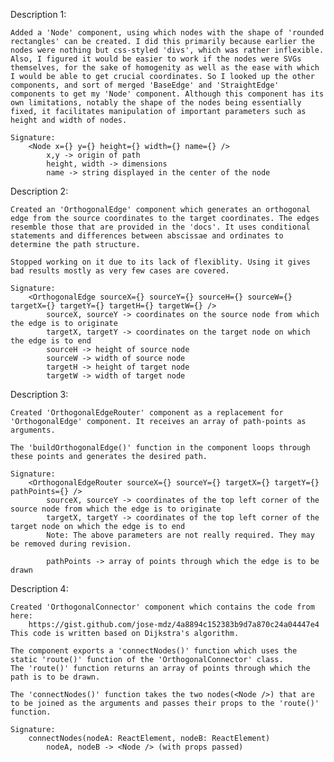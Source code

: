 Description 1:

    Added a 'Node' component, using which nodes with the shape of 'rounded rectangles' can be created. I did this primarily because earlier the nodes were nothing but css-styled 'divs', which was rather inflexible. Also, I figured it would be easier to work if the nodes were SVGs themselves, for the sake of homogenity as well as the ease with which I would be able to get crucial coordinates. So I looked up the other components, and sort of merged 'BaseEdge' and 'StraightEdge' components to get my 'Node' component. Although this component has its own limitations, notably the shape of the nodes being essentially fixed, it facilitates manipulation of important parameters such as height and width of nodes.

    Signature:
        <Node x={} y={} height={} width={} name={} />
            x,y -> origin of path
            height, width -> dimensions
            name -> string displayed in the center of the node

Description 2:

    Created an 'OrthogonalEdge' component which generates an orthogonal edge from the source coordinates to the target coordinates. The edges resemble those that are provided in the 'docs'. It uses conditional statements and differences between abscissae and ordinates to determine the path structure.

    Stopped working on it due to its lack of flexiblity. Using it gives bad results mostly as very few cases are covered. 

    Signature:
        <OrthogonalEdge sourceX={} sourceY={} sourceH={} sourceW={} targetX={} targetY={} targetH={} targetW={} />
            sourceX, sourceY -> coordinates on the source node from which the edge is to originate
            targetX, targetY -> coordinates on the target node on which the edge is to end
            sourceH -> height of source node
            sourceW -> width of source node
            targetH -> height of target node
            targetW -> width of target node

Description 3:
    
    Created 'OrthogonalEdgeRouter' component as a replacement for 'OrthogonalEdge' component. It receives an array of path-points as arguments.
    
    The 'buildOrthogonalEdge()' function in the component loops through these points and generates the desired path.

    Signature:
        <OrthogonalEdgeRouter sourceX={} sourceY={} targetX={} targetY={} pathPoints={} />
            sourceX, sourceY -> coordinates of the top left corner of the source node from which the edge is to originate
            targetX, targetY -> coordinates of the top left corner of the target node on which the edge is to end
            Note: The above parameters are not really required. They may be removed during revision.

            pathPoints -> array of points through which the edge is to be drawn

Description 4:

    Created 'OrthogonalConnector' component which contains the code from here:
        https://gist.github.com/jose-mdz/4a8894c152383b9d7a870c24a04447e4
    This code is written based on Dijkstra's algorithm. 

    The component exports a 'connectNodes()' function which uses the static 'route()' function of the 'OrthogonalConnector' class.
    The 'route()' function returns an array of points through which the path is to be drawn.

    The 'connectNodes()' function takes the two nodes(<Node />) that are to be joined as the arguments and passes their props to the 'route()' function.

    Signature:
        connectNodes(nodeA: ReactElement, nodeB: ReactElement)
            nodeA, nodeB -> <Node /> (with props passed)